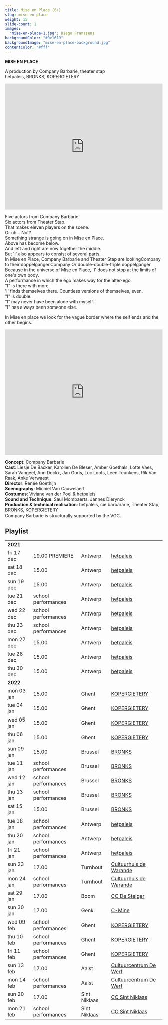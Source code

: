 ```yaml
---
title: Mise en Place (6+)
slug: mise-en-place
weight: 15
slide-count: 1
images:
  "mise-en-place-1.jpg": Diego Franssens
backgroundColor: "#0e1619"
backgroundImage: "mise-en-place-background.jpg"
contentColor: "#fff"
---
```

<style>
    #main {
        background-repeat: repeat;
    }
    .speellijst a {
      border-bottom-color: rgba(255, 255, 255, 0.4);
    }
</style>
**MISE EN PLACE**<br>

A production by Company Barbarie, theater stap<br>
hetpaleis, BRONKS, KOPERGIETERY

<iframe src="https://player.vimeo.com/video/579072479" width="100%" height="400" frameborder="0" allow="autoplay; fullscreen; picture-in-picture" allowfullscreen></iframe>

Five actors from Company Barbarie.<br>
Six actors from Theater Stap.<br>
That makes eleven players on the scene.<br>
Or uh... Not?<br>
Something strange is going on in Mise en Place.<br>
Above has become below.<br>
And left and right are now together the middle.<br>
But 'I' also appears to consist of several parts.<br>
In Mise en Place, Company Barbarie and Theater Stap are lookingCompany
to their doppelganger.Company
Or double-double-triple doppelganger.<br>
Because in the universe of Mise en Place, 'I' does not stop at the limits of one's own body.<br>
A performance in which the ego makes way for the alter-ego.<br>
"I" is there with more.<br>
'I' finds themselves there. Countless versions of themselves, even.<br>
"I" is double.<br>
“I” may never have been alone with myself.<br>
"I" has always been someone else.<br>

In Mise en place we look for the vague border where the self ends and the other begins.<br>

<iframe src="https://player.vimeo.com/video/579072869" width="100%" height="400" frameborder="0" allow="autoplay; fullscreen; picture-in-picture" allowfullscreen></iframe>

**Concept**: Company Barbarie<br>
**Cast**: Liesje De Backer, Karolien De Bleser, Amber Goethals, Lotte Vaes, Sarah Vangeel, Ann Dockx, Jan Goris, Luc Loots, Leen Teunkens, Rik Van Raak, Anke Verwaest<br>
**Director**: Renée Goethijn<br>
**Scenography**: Michiel Van Cauwelaert<br>
**Costumes**: Viviane van der Poel &amp; hetpaleis<br>
**Sound and Technique**: Saul Mombaerts, Jannes Dierynck<br>
**Production &amp; technical realisation**: hetpaleis, cie barbararie, Theater Stap, BRONKS, KOPERGIETERY<br>
Company Barbarie is structurally supported by the VGC.

## Playlist
<div class="table-responsive">
<table class="speellijst">
<tr><td colspan="5"><strong>2021</strong></td></tr>
<tr><td>fri 17 dec</td><td>19.00 PREMIERE</td><td>Antwerp</td><td><a href="https://www.hetpaleis.be/">hetpaleis</a></td></tr>
<tr><td>sat 18 dec</td><td>15.00</td><td>Antwerp</td><td><a href="https://www.hetpaleis.be/">hetpaleis</a></td></tr>
<tr><td>sun 19 dec</td><td>15.00</td><td>Antwerp</td><td><a href="https://www.hetpaleis.be/">hetpaleis</a></td></tr>
<tr><td>tue 21 dec</td><td>school performances</td><td>Antwerp</td><td><a href="https://www.hetpaleis.be/">hetpaleis</a></td></tr>
<tr><td>wed 22 dec</td><td>school performances</td><td>Antwerp</td><td><a href="https://www.hetpaleis.be/">hetpaleis</a></td></tr>
<tr><td>thu 23 dec</td><td>school performances</td><td>Antwerp</td><td><a href="https://www.hetpaleis.be/">hetpaleis</a></td></tr>
<tr><td>mon 27 dec</td><td>15.00</td><td>Antwerp</td><td><a href="https://www.hetpaleis.be/">hetpaleis</a></td></tr>
<tr><td>tue 28 dec</td><td>15.00</td><td>Antwerp</td><td><a href="https://www.hetpaleis.be/">hetpaleis</a></td></tr>
<tr><td>thu 30 dec</td><td>15.00</td><td>Antwerp</td><td><a href="https://www.hetpaleis.be/">hetpaleis</a></td></tr>

<tr><td colspan="5"><strong>2022</strong></td></tr>
<tr><td>mon 03 jan</td><td>15.00</td><td>Ghent</td><td><a href="https://www.kopergietery.be/">KOPERGIETERY</a></td></tr>
<tr><td>tue 04 jan</td><td>15.00</td><td>Ghent</td><td><a href="https://www.kopergietery.be/">KOPERGIETERY</a></td></tr>
<tr><td>wed 05 jan</td><td>15.00</td><td>Ghent</td><td><a href="https://www.kopergietery.be/">KOPERGIETERY</a></td></tr>
<tr><td>thu 06 jan</td><td>15.00</td><td>Ghent</td><td><a href="https://www.kopergietery.be/">KOPERGIETERY</a></td></tr>
<tr><td>sun 09 jan</td><td>15.00</td><td>Brussel</td><td><a href="https://www.bronks.be/">BRONKS</a></td></tr>
<tr><td>tue 11 jan</td><td>school performances</td><td>Brussel</td><td><a href="https://www.bronks.be/">BRONKS</a></td></tr>
<tr><td>wed 12 jan</td><td>school performances</td><td>Brussel</td><td><a href="https://www.bronks.be/">BRONKS</a></td></tr>
<tr><td>thu 13 jan</td><td>school performances</td><td>Brussel</td><td><a href="https://www.bronks.be/">BRONKS</a></td></tr>
<tr><td>sat 15 jan</td><td>15.00</td><td>Brussel</td><td><a href="https://www.bronks.be/">BRONKS</a></td></tr>
<tr><td>tue 18 jan</td><td>school performances</td><td>Antwerp</td><td><a href="https://www.hetpaleis.be/">hetpaleis</a></td></tr>
<tr><td>thu 20 jan</td><td>school performances</td><td>Antwerp</td><td><a href="https://www.hetpaleis.be/">hetpaleis</a></td></tr>
<tr><td>fri 21 jan</td><td>school performances</td><td>Antwerp</td><td><a href="https://www.hetpaleis.be/">hetpaleis</a></td></tr>
<tr><td>sun 23 jan</td><td>17.00</td><td>Turnhout</td><td><a href="https://www.warande.be/">Cultuurhuis de Warande</a></td></tr>
<tr><td>mon 24 jan</td><td>school performances</td><td>Turnhout</td><td><a href="https://www.warande.be/">Cultuurhuis de Warande</a></td></tr>
<tr><td>sat 29 jan</td><td>17.00</td><td>Boom</td><td><a href="https://www.desteigerboom.be/">CC De Steiger</a></td></tr>
<tr><td>sun 30 jan</td><td>17.00</td><td>Genk</td><td><a href="https://www.c-mine.be/">C-Mine</a></td></tr>
<tr><td>wed 09 feb</td><td>school performances</td><td>Ghent</td><td><a href="https://www.kopergietery.be/">KOPERGIETERY</a></td></tr>
<tr><td>thu 10 feb</td><td>school performances</td><td>Ghent</td><td><a href="https://www.kopergietery.be/">KOPERGIETERY</a></td></tr>
<tr><td>fri 11 feb</td><td>school performances</td><td>Ghent</td><td><a href="https://www.kopergietery.be/">KOPERGIETERY</a></td></tr>
<tr><td>sun 13 feb</td><td>17.00</td><td>Aalst</td><td><a href="https://www.ccdewerf.be/">Cultuurcentrum De Werf</a></td></tr>
<tr><td>mon 14 feb</td><td>school performances</td><td>Aalst</td><td><a href="https://www.ccdewerf.be/">Cultuurcentrum De Werf</a></td></tr>
<tr><td>sun 20 feb</td><td>17.00</td><td>Sint Niklaas</td><td><a href="https://www.ccsint-niklaas.be/">CC Sint Niklaas</a></td></tr>
<tr><td>mon 21 feb</td><td>school performances</td><td>Sint Niklaas</td><td><a href="https://www.ccsint-niklaas.be/">CC Sint Niklaas</a></td></tr>  

</table>
</div>
  

